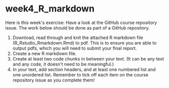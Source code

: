 ﻿# week4_R_markdown

Here is this week's exercise:
Have a look at the GitHub course repository issue. The work below should be done as part of a GitHub repository.
1. Download, read through and knit the attached R markdown file (R_Rstudio_Rmarkdown.Rmd) to pdf. This is to ensure you are able to output pdfs, which you will need to submit your final report.
2. Create a new R markdown file.
3. Create at least two code chunks in between your text. (It can be any text and any code, it doesn't need to be meaningful.)
4. In your text, add section headers, and at least one numbered list and one unordered list.
Remember to tick off each item on the course repository issue as you complete them!


 

